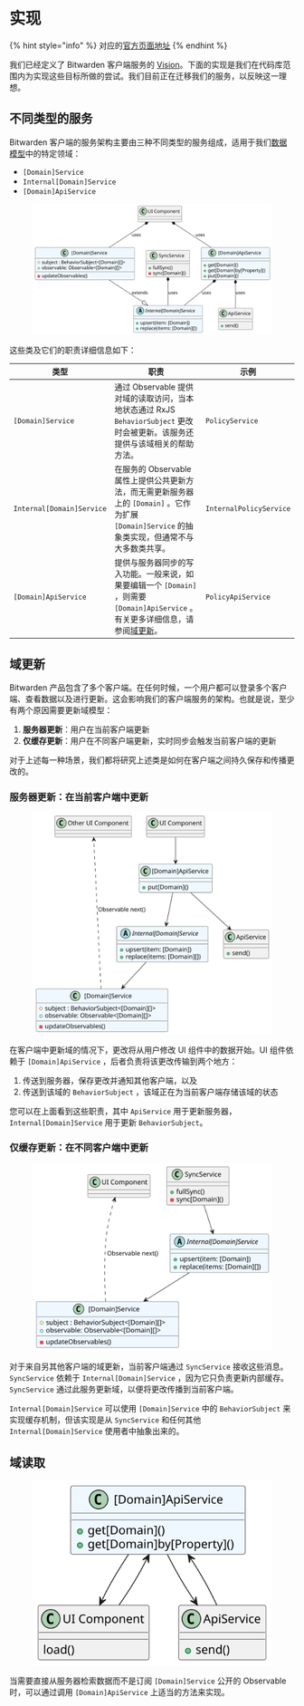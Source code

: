 # 实现

{% hint style="info" %}
对应的[官方页面地址](https://contributing.bitwarden.com/architecture/clients/services/implementation)
{% endhint %}

我们已经定义了 Bitwarden 客户端服务的 [Vision](vision.md)。下面的实现是我们在代码库范围内为实现这些目标所做的尝试。我们目前正在迁移我们的服务，以反映这一理想。

## 不同类型的服务 <a href="#different-types-of-services" id="different-types-of-services"></a>

Bitwarden 客户端的服务架构主要由三种不同类型的服务组成，适用于我们[数据模型](../data-model.md)中的特定领域：

* `[Domain]Service`
* `Internal[Domain]Service`
* `[Domain]ApiService`

<div align="left">

<figure><img src="../../../.gitbook/assets/Different-Types-of-Services.svg" alt=""><figcaption></figcaption></figure>

</div>

这些类及它们的职责详细信息如下：

| 类型                        | 职责                                                                                                                    | 示例                      |
| ------------------------- | --------------------------------------------------------------------------------------------------------------------- | ----------------------- |
| `[Domain]Service`         | 通过 Observable 提供对域的读取访问，当本地状态通过 RxJS `BehaviorSubject` 更改时会被更新。该服务还提供与该域相关的帮助方法。                                      | `PolicyService`         |
| `Internal[Domain]Service` | 在服务的 Observable 属性上提供公共更新方法，而无需更新服务器上的 `[Domain]` 。它作为扩展 `[Domain]Service` 的抽象类实现，但通常不与大多数类共享。                        | `InternalPolicyService` |
| `[Domain]ApiService`      | 提供与服务器同步的写入功能。一般来说，如果要编辑一个 `[Domain]` ，则需要 `[Domain]ApiService` 。有关更多详细信息，请参阅[域更新](implementation.md#domain-updates)。 | `PolicyApiService`      |

## 域更新 <a href="#domain-updates" id="domain-updates"></a>

Bitwarden 产品包含了多个客户端。在任何时候，一个用户都可以登录多个客户端、查看数据以及进行更新。这会影响我们的客户端服务的架构。也就是说，至少有两个原因需要更新域模型：

1. **服务器更新**：用户在当前客户端更新
2. **仅缓存更新**：用户在不同客户端更新，实时同步会触发当前客户端的更新

对于上述每一种场景，我们都将研究上述类是如何在客户端之间持久保存和传播更改的。

### 服务器更新：在当前客户端中更新 <a href="#server-update-updated-in-the-current-client" id="server-update-updated-in-the-current-client"></a>

<div align="left">

<figure><img src="../../../.gitbook/assets/Updated-in-the-current-client.svg" alt=""><figcaption></figcaption></figure>

</div>

在客户端中更新域的情况下，更改将从用户修改 UI 组件中的数据开始。UI 组件依赖于 `[Domain]ApiService` ，后者负责将该更改传输到两个地方：

1. 传送到服务器，保存更改并通知其他客户端，以及
2. 传送到该域的 `BehaviorSubject` ，该域正在为当前客户端存储该域的状态

您可以在上面看到这些职责，其中 `ApiService` 用于更新服务器， `Internal[Domain]Service` 用于更新 `BehaviorSubject`。

### 仅缓存更新：在不同客户端中更新 <a href="#cache-only-update-updated-in-a-different-client" id="cache-only-update-updated-in-a-different-client"></a>

<div align="left">

<figure><img src="../../../.gitbook/assets/Updated-in-a-different-client.svg" alt=""><figcaption></figcaption></figure>

</div>

对于来自另其他客户端的域更新，当前客户端通过 `SyncService` 接收这些消息。 `SyncService` 依赖于 `Internal[Domain]Service` ，因为它只负责更新内部缓存。`SyncService` 通过此服务更新域，以便将更改传播到当前客户端。

`Internal[Domain]Service` 可以使用 `[Domain]Service` 中的 `BehaviorSubject` 来实现缓存机制，但该实现是从 `SyncService` 和任何其他 `Internal[Domain]Service` 使用者中抽象出来的。

## 域读取 <a href="#domain-reads" id="domain-reads"></a>

<div align="left">

<figure><img src="../../../.gitbook/assets/Domain-Reads.svg" alt=""><figcaption></figcaption></figure>

</div>

当需要直接从服务器检索数据而不是订阅 `[Domain]Service` 公开的 Observable 时，可以通过调用 `[Domain]ApiService` 上适当的方法来实现。
